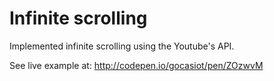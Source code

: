 # Infinite scrolling

Implemented infinite scrolling using the Youtube's API. 

See live example at: http://codepen.io/gocasiot/pen/ZOzwvM